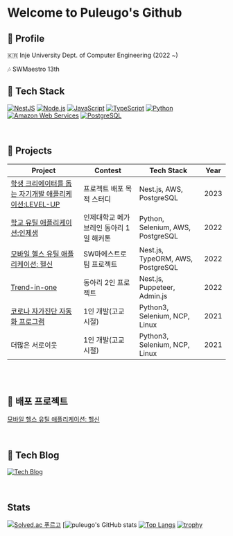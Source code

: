 # Welcome to Puleugo's Github
## 🐥 Profile

🇰🇷 Inje University Dept. of Computer Engineering  (2022 ~)

🎶 SWMaestro 13th



## 🌱 Tech Stack
[![NestJS](https://img.shields.io/badge/NestJS-E0234E?style=for-the-badge&logo=nestjs&logoColor=white)](https://nestjs.com/)
[![Node.js](https://img.shields.io/badge/Node.js-43853D?style=for-the-badge&logo=node-dot-js&logoColor=white)](https://nodejs.org/)
[![JavaScript](https://img.shields.io/badge/JavaScript-F7DF1E?style=for-the-badge&logo=javascript&logoColor=black)](https://developer.mozilla.org/en-US/docs/Web/JavaScript)
[![TypeScript](https://img.shields.io/badge/TypeScript-3178C6?style=for-the-badge&logo=typescript&logoColor=white)](https://www.typescriptlang.org/)
[![Python](https://img.shields.io/badge/Python-3776AB?style=for-the-badge&logo=python&logoColor=white)](https://www.python.org/)
[![Amazon Web Services](https://img.shields.io/badge/Amazon%20Web%20Services-232F3E?style=for-the-badge&logo=amazon-aws&logoColor=white)](https://aws.amazon.com/)
[![PostgreSQL](https://img.shields.io/badge/PostgreSQL-4169E1?style=for-the-badge&logo=postgresql&logoColor=white)](https://www.postgresql.org/)

<br/>

## 🌱 Projects
| Project                                              | Contest                                            | Tech Stack           | Year |
|------------------------------------------------------|----------------------------------------------------|--------------------|------|
| [학생 크리에이터를 돕는 자기개발 애플리케이션:LEVEL-UP](https://github.com/puleugo/level-up) | 프로젝트 배포 목적 스터디 | Nest.js, AWS, PostgreSQL  | 2023 |
| [학교 유틸 애플리케이션:인제생](https://www.megabrain.kr/899fefaf96624cbc9127a7e073c60309) | 인제대학교 메가브레인 동아리 1일 해커톤 | Python, Selenium, AWS, PostgreSQL | 2022 |
| [모바일 헬스 유틸 애플리케이션: 헬신](https://play.google.com/store/apps/details?id=life.healthy.be) | SW마에스트로 팀 프로젝트 | Nest.js, TypeORM, AWS, PostgreSQL | 2022 |
| [Trend-in-one](https://github.com/inje-megabrain/trend-in-one-be/blob/main/README.md) | 동아리 2인 프로젝트 | Nest.js, Puppeteer, Admin.js | 2022 |
| [코로나 자가진단 자동화 프로그램](https://github.com/puleugo/covid-19-eduro-self-diagnosis-program) | 1인 개발(고교 시절) | Python3, Selenium, NCP, Linux | 2021 |
| 더많은 서로이웃 | 1인 개발(고교 시절) | Python3, Selenium, NCP, Linux | 2021 |


<br/><br/>

## 🌱 배포 프로젝트
[모바일 헬스 유틸 애플리케이션: 헬신](https://play.google.com/store/apps/details?id=life.healthy.be) 

<br/>

## 🌱 Tech Blog
[![Tech Blog](https://img.shields.io/badge/Tech%20Blog-FF5722?style=for-the-badge&logo=Tistory&logoColor=white&link=https://puleugo.tistory.com)](https://puleugo.tistory.com/)

<br/>

## Stats
[![Solved.ac 푸르고](http://mazassumnida.wtf/api/generate_badge?boj=puleugo)](https://solved.ac/puleugo)
[![puleugo's GitHub stats](https://github-readme-stats.vercel.app/api?username=puleugo&show_icons=true&theme=radical)
[![Top Langs](https://github-readme-stats.vercel.app/api/top-langs/?username=puleugo&layout=compact)](https://github.com/anuraghazra/github-readme-stats)
[![trophy](https://github-profile-trophy.vercel.app/?username=puleugo&column=4&no-frame=true)](https://github.com/ryo-ma/github-profile-trophy)

